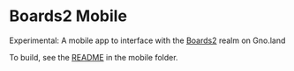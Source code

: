 # Boards2 Mobile

Experimental: A mobile app to interface with the [Boards2](https://gno.land/r/gnoland/boards2/v1) realm on Gno.land

To build, see the [README](https://github.com/gnoverse/boards2-mobile/blob/main/mobile/README.md) in the mobile folder.
